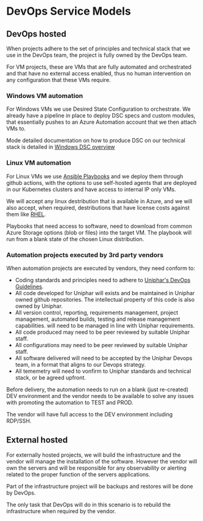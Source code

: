 # DevOps Service Models

## DevOps hosted

When projects adhere to the set of principles and technical stack that we use in
the DevOps team, the project is fully owned by the DevOps team.

For VM projects, these are VMs that are fully automated and orchestrated and
that have no external access enabled, thus no human intervention on any
configuration that these VMs require.

### Windows VM automation

For Windows VMs we use Desired State Configuration to orchestrate. We already
have a pipeline in place to deploy DSC specs and custom modules, that essentially
pushes to an Azure Automation account that we then attach VMs to.

Mode detailed documentation on how to produce DSC on our technical stack is
detailed in [Windows DSC overview](./winVMsDSC.md)

### Linux VM automation

For Linux VMs we use [Ansible Playbooks](https://docs.ansible.com/ansible/latest/playbook_guide/playbooks_intro.html)
and we deploy them through github actions, with the options to use self-hosted
agents that are deployed in our Kubernetes clusters and have access to internal
IP only VMs.

We will accept any linux destribution that is available in Azure, and we will also
accept, when required, destributions that have license costs against them like [RHEL](https://learn.microsoft.com/en-us/azure/virtual-machines/workloads/redhat/redhat-imagelist).

Playbooks that need access to software, need to download from common Azure Storage
options (blob or files) into the target VM. The playbook will run from a blank state
of the chosen Linux distribution.

### Automation projects executed by 3rd party vendors

When automation projects are executed by vendors, they need conform to:

- Coding standards and principles need to adhere to [Uniphar's DevOps Guidelines](./README.md).
- All code developed for Uniphar will exists and be maintained in Uniphar owned
  github repositories. The intellectual property of this code is also owned by Uniphar.
- All  version control, reporting, requirements management, project management,
  automated builds, testing and release management capabilities. will need to be
  managed in line with Uniphar requirements.
- All code produced may need to be peer reviewed by suitable Uniphar staff.
- All configurations  may need to be peer reviewed by suitable Uniphar staff.
- All software delivered will need to be accepted by the Uniphar Devops team, in
  a format that aligns to our Devops strategy.
- All tememetry will need to vonfirm to Uniphar standards and technical stack,
  or be agreed upfront.

Before delivery, the automation needs to run on a blank (just re-created) DEV
environment and the vendor needs to be available to solve any issues with promoting
the automation to TEST and PROD.

The vendor will have full access to the DEV environment including RDP/SSH.

## External hosted

For externally hosted projects, we will build the infrastructure and the vendor
will manage the installation of the software. However the vendor will own the
servers and will be responsible for any observability or alerting related to the
proper function of the servers applications.

Part of the infrastructure project will be backups and restores will be done by DevOps.

The only task that DevOps will do in this scenario is to rebuild the infrastructure
when required by the vendor.
